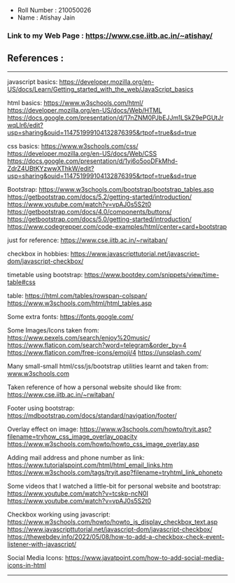 - Roll Number : 210050026
- Name        : Atishay Jain

### Link to my Web Page : https://www.cse.iitb.ac.in/~atishay/

## References :
-----------------------------------------------------------------------------------------------

javascript basics:
https://developer.mozilla.org/en-US/docs/Learn/Getting_started_with_the_web/JavaScript_basics

html basics:
https://www.w3schools.com/html/
https://developer.mozilla.org/en-US/docs/Web/HTML
https://docs.google.com/presentation/d/17nZNM0PJbEJJm1LSkZ9ePGUtJrwqLlr6/edit?usp=sharing&ouid=114751999104132876395&rtpof=true&sd=true

css basics:
https://www.w3schools.com/css/
https://developer.mozilla.org/en-US/docs/Web/CSS
https://docs.google.com/presentation/d/1yi6o5ooDFkMhd-ZdrZ4UBtKYzwwXThkW/edit?usp=sharing&ouid=114751999104132876395&rtpof=true&sd=true

Bootstrap:
https://www.w3schools.com/bootstrap/bootstrap_tables.asp
https://getbootstrap.com/docs/5.2/getting-started/introduction/
https://www.youtube.com/watch?v=vpAJ0s5S2t0
https://getbootstrap.com/docs/4.0/components/buttons/
https://getbootstrap.com/docs/5.0/getting-started/introduction/
https://www.codegrepper.com/code-examples/html/center+card+bootstrap

just for reference:
https://www.cse.iitb.ac.in/~rwitaban/

checkbox in hobbies:
https://www.javascripttutorial.net/javascript-dom/javascript-checkbox/

timetable using bootstrap:
https://www.bootdey.com/snippets/view/time-table#css

table:
https://html.com/tables/rowspan-colspan/
https://www.w3schools.com/html/html_tables.asp

Some extra fonts:
https://fonts.google.com/

Some Images/Icons taken from:
https://www.pexels.com/search/enjoy%20music/
https://www.flaticon.com/search?word=telegram&order_by=4
https://www.flaticon.com/free-icons/emoji/4
https://unsplash.com/

Many small-small html/css/js/bootstrap utilities learnt and taken from:
www.w3schools.com

Taken reference of how a personal website should like from:
https://www.cse.iitb.ac.in/~rwitaban/

Footer using bootstrap:
https://mdbootstrap.com/docs/standard/navigation/footer/

Overlay effect on image:
https://www.w3schools.com/howto/tryit.asp?filename=tryhow_css_image_overlay_opacity
https://www.w3schools.com/howto/howto_css_image_overlay.asp

Adding mail address and phone number as link:
https://www.tutorialspoint.com/html/html_email_links.htm
https://www.w3schools.com/tags/tryit.asp?filename=tryhtml_link_phoneto

Some videos that I watched a little-bit for personal website and bootstrap:
https://www.youtube.com/watch?v=tcskp-ncN0I
https://www.youtube.com/watch?v=vpAJ0s5S2t0

Checkbox working using javascript:
https://www.w3schools.com/howto/howto_js_display_checkbox_text.asp
https://www.javascripttutorial.net/javascript-dom/javascript-checkbox/
https://thewebdev.info/2022/05/08/how-to-add-a-checkbox-check-event-listener-with-javascript/

Social Media Icons:
https://www.javatpoint.com/how-to-add-social-media-icons-in-html

-------------------------------------------------------------------------------------------------------





